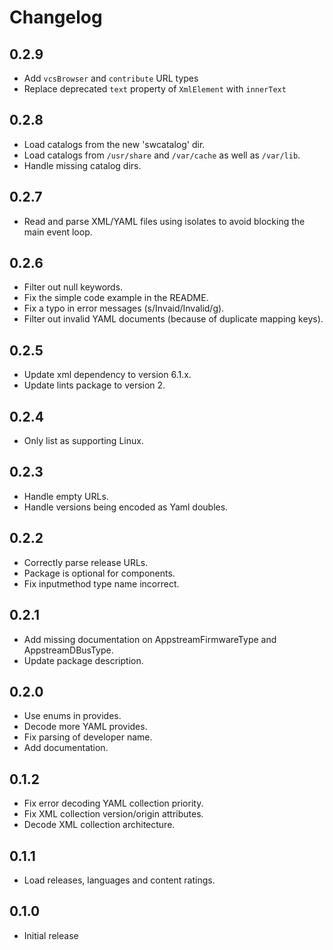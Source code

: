 # Changelog

## 0.2.9

* Add `vcsBrowser` and `contribute` URL types
* Replace deprecated `text` property of `XmlElement` with `innerText`

## 0.2.8

* Load catalogs from the new 'swcatalog' dir.
* Load catalogs from `/usr/share` and `/var/cache` as well as `/var/lib`.
* Handle missing catalog dirs.

## 0.2.7

* Read and parse XML/YAML files using isolates to avoid blocking the main event loop.

## 0.2.6

* Filter out null keywords.
* Fix the simple code example in the README.
* Fix a typo in error messages (s/Invaid/Invalid/g).
* Filter out invalid YAML documents (because of duplicate mapping keys).

## 0.2.5

* Update xml dependency to version 6.1.x.
* Update lints package to version 2.

## 0.2.4

* Only list as supporting Linux.

## 0.2.3

* Handle empty URLs.
* Handle versions being encoded as Yaml doubles.

## 0.2.2

* Correctly parse release URLs.
* Package is optional for components.
* Fix inputmethod type name incorrect.

## 0.2.1

* Add missing documentation on AppstreamFirmwareType and AppstreamDBusType.
* Update package description.

## 0.2.0

* Use enums in provides.
* Decode more YAML provides.
* Fix parsing of developer name.
* Add documentation.

## 0.1.2

* Fix error decoding YAML collection priority.
* Fix XML collection version/origin attributes.
* Decode XML collection architecture.

## 0.1.1

* Load releases, languages and content ratings.

## 0.1.0

* Initial release
